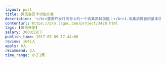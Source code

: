 ```yaml
---                
layout: post       
title: 微信会员卡功能开发           
description: '</br>需要开发订阅号上的一个收集资料功能：</br>1.收集消费者的基本信息，收集，姓名，性别，其他</br>2. 需要后台，支持看到收集的数据</br>3. 这个后台可以关联多个订阅号，可以看到不同订阅号上收集的信息</br>4. 需要简单的UI设计</br>'     
contenturl: https://pro.lagou.com/project/3428.html      
tags: [微信开发]            
salary: 3000元以下          
publish_time: 2017-07-09 17:44:00         
review: 1641人                   
apply: 6人                   
recommend: 3人                   
time_range: 小于1周              
---                 
```


